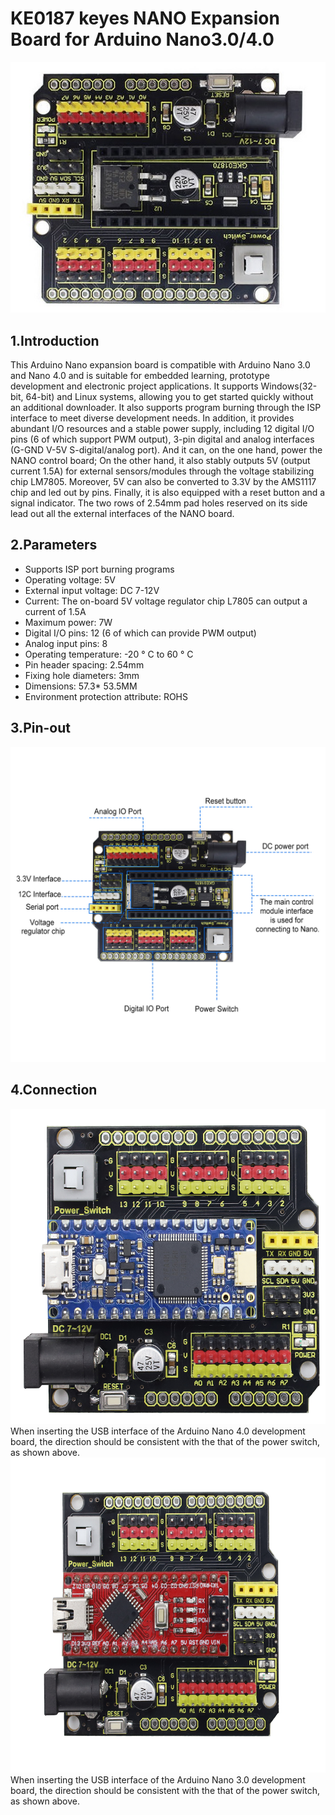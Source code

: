 # KE0187 keyes NANO Expansion Board for Arduino Nano3.0/4.0

![1](./media/1.png)

## 1.Introduction

This Arduino Nano expansion board is compatible with Arduino Nano 3.0 and Nano 4.0 and is suitable for embedded learning, prototype development and electronic project applications. It supports Windows(32-bit, 64-bit) and Linux systems, allowing you to get started quickly without an additional downloader. It also supports program burning through the ISP interface to meet diverse development needs. In addition, it provides abundant I/O resources and a stable power supply, including 12 digital I/O pins (6 of which support PWM output), 3-pin digital and analog interfaces (G-GND V-5V S-digital/analog port). And it can, on the one hand, power the NANO control board; On the other hand, it also stably outputs 5V (output current 1.5A) for external sensors/modules through the voltage stabilizing chip LM7805. Moreover, 5V can also be converted to 3.3V by the AMS1117 chip and led out by pins. Finally, it is also equipped with a reset button and a signal indicator. The two rows of 2.54mm pad holes reserved on its side lead out all the external interfaces of the NANO board.

## 2.Parameters

- Supports ISP port burning programs
- Operating voltage: 5V
- External input voltage: DC 7-12V
- Current: The on-board 5V voltage regulator chip L7805 can output a current of 1.5A
- Maximum power: 7W
- Digital I/O pins: 12 (6 of which can provide PWM output)
- Analog input pins: 8
- Operating temperature: -20 ° C to 60 ° C
- Pin header spacing: 2.54mm
- Fixing hole diameters: 3mm
- Dimensions: 57.3* 53.5MM
- Environment protection attribute: ROHS

## 3.Pin-out

![2](./media/2.png)

## 4.Connection

![3](./media/3.png)
When inserting the USB interface of the Arduino Nano 4.0 development board, the direction should be consistent with the that of the power switch, as shown above.
![4](./media/4.png)
When inserting the USB interface of the Arduino Nano 3.0 development board, the direction should be consistent with the that of the power switch, as shown above.
